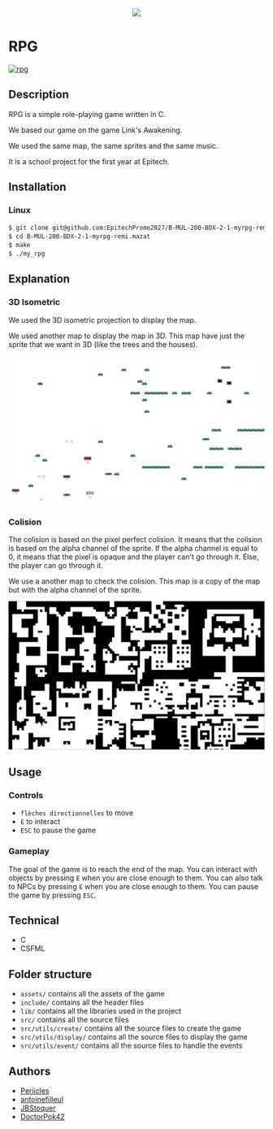 <div align="center">
    <img src="assets/imgs/map.png" />
</div>

# RPG

[![rpg](https://github.com/DoctorPok42/RPG/actions/workflows/rpg.yml/badge.svg?branch=main)](https://github.com/DoctorPok42/RPG/actions/workflows/rpg.yml)

## Description

RPG is a simple role-playing game written in C.

We based our game on the game Link's Awakening.

We used the same map, the same sprites and the same music.

It is a school project for the first year at Epitech.

## Installation

### Linux

```bash
$ git clone git@github.com:EpitechPromo2027/B-MUL-200-BDX-2-1-myrpg-remi.mazat.git
$ cd B-MUL-200-BDX-2-1-myrpg-remi.mazat
$ make
$ ./my_rpg
```

## Explanation

### 3D Isometric

We used the 3D isometric projection to display the map.

We used another map to display the map in 3D. This map have just the sprite that we want in 3D (like the trees and the houses).

<img src="assets/imgs/iso2.png" />

### Colision

The colision is based on the pixel perfect colision. It means that the colision is based on the alpha channel of the sprite. If the alpha channel is equal to 0, it means that the pixel is opaque and the player can't go through it. Else, the player can go through it.

We use a another map to check the colision. This map is a copy of the map but with the alpha channel of the sprite.

<img src="assets/imgs/map_colls.png" />

## Usage

### Controls

-   `flèches directionnelles` to move
-   `E` to interact
-   `ESC` to pause the game

### Gameplay

The goal of the game is to reach the end of the map. You can interact with objects by pressing `E` when you are close enough to them. You can also talk to NPCs by pressing `E` when you are close enough to them. You can pause the game by pressing `ESC`.

## Technical

- C
- CSFML

## Folder structure

-   `assets/` contains all the assets of the game
-   `include/` contains all the header files
-   `lib/` contains all the libraries used in the project
-   `src/` contains all the source files
-   `src/utils/create/` contains all the source files to create the game
-   `src/utils/display/` contains all the source files to display the game
-   `src/utils/event/` contains all the source files to handle the events

## Authors

- [Periicles](https://github.com/Periicles)
- [antoinefilleul](https://github.com/antoinefilleul)
- [JBStoquer](https://github.com/JBStoquer)
- [DoctorPok42](https://github.com/DoctorPok42)
